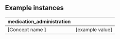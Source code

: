 ## Example instances

| medication_administration     |                   |
|-----------------|-------------------|
| [Concept name ] | [example value]   |


